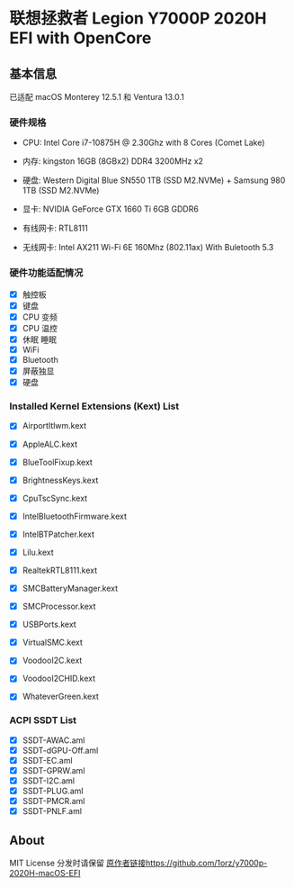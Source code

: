 # 联想拯救者 Legion Y7000P 2020H EFI with OpenCore

## 基本信息

已适配 macOS Monterey 12.5.1 和 Ventura 13.0.1

### 硬件规格

- CPU: Intel Core i7-10875H @ 2.30Ghz with 8 Cores (Comet Lake)

- 内存: kingston 16GB (8GBx2) DDR4 3200MHz x2

- 硬盘: Western Digital Blue SN550 1TB (SSD M2.NVMe) + Samsung 980 1TB (SSD M2.NVMe)

- 显卡: NVIDIA GeForce GTX 1660 Ti 6GB GDDR6

- 有线网卡: RTL8111

- 无线网卡: Intel AX211 Wi-Fi 6E 160Mhz (802.11ax) With Buletooth 5.3

### 硬件功能适配情况

- [x] 触控板
- [x] 键盘
- [x] CPU 变频
- [x] CPU 温控
- [x] 休眠 睡眠
- [x] WiFi
- [x] Bluetooth
- [x] 屏蔽独显
- [x] 硬盘

### Installed Kernel Extensions (Kext) List

- [x] AirportItlwm.kext
- [x] AppleALC.kext
- [x] BlueToolFixup.kext
- [x] BrightnessKeys.kext
- [x] CpuTscSync.kext
- [x] IntelBluetoothFirmware.kext
- [x] IntelBTPatcher.kext
- [x] Lilu.kext
- [x] RealtekRTL8111.kext
- [x] SMCBatteryManager.kext
- [x] SMCProcessor.kext
- [x] USBPorts.kext
- [x] VirtualSMC.kext
- [x] VoodooI2C.kext
- [x] VoodooI2CHID.kext
- [x] WhateverGreen.kext


### ACPI SSDT List

- [x] SSDT-AWAC.aml
- [x] SSDT-dGPU-Off.aml
- [x] SSDT-EC.aml
- [x] SSDT-GPRW.aml
- [x] SSDT-I2C.aml
- [x] SSDT-PLUG.aml
- [x] SSDT-PMCR.aml
- [x] SSDT-PNLF.aml

## About

MIT License 分发时请保留 [原作者链接](https://github.com/1orz/y7000p-2020H-macOS-EFI)https://github.com/1orz/y7000p-2020H-macOS-EFI